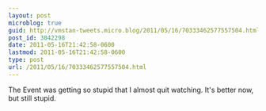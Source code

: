 ```yaml
---
layout: post
microblog: true
guid: http://vmstan-tweets.micro.blog/2011/05/16/70333462577557504.html
post_id: 3042298
date: 2011-05-16T21:42:58-0600
lastmod: 2011-05-16T21:42:58-0600
type: post
url: /2011/05/16/70333462577557504.html
---
```

The Event was getting so stupid that I almost quit watching. It's better now, but still stupid.
